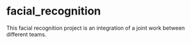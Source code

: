 # facial_recognition
This facial recognition project is an integration of a joint work between different teams.
